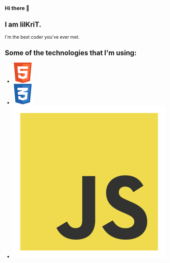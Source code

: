 ### Hi there 👋

## I am lilKriT.

I'm the best coder you've ever met.

## Some of the technologies that I'm using:

<ul class="technologies">
    <li><img src="./img/html5 icon.svg"></li>
    <li><img src="./img/css3 icon.svg"></li>
    <li><img src="./img/js icon.svg"></li>
</ul>

<!--

**lilKriT/lilKriT** is a ✨ _special_ ✨ repository because its `README.md` (this file) appears on your GitHub profile.

Here are some ideas to get you started:

- 🔭 I’m currently working on ...
- 🌱 I’m currently learning ...
- 👯 I’m looking to collaborate on ...
- 🤔 I’m looking for help with ...
- 💬 Ask me about ...
- 📫 How to reach me: ...
- 😄 Pronouns: ...
- ⚡ Fun fact: ...
-->
